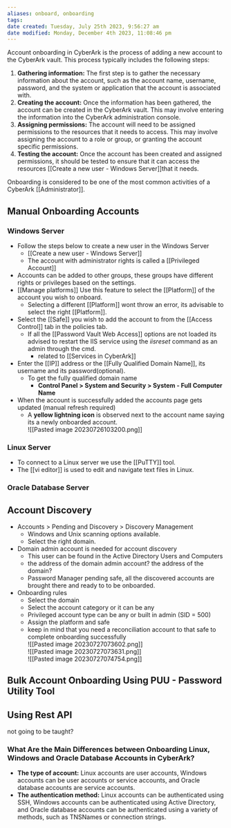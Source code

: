 ```yaml
---
aliases: onboard, onboarding
tags: 
date created: Tuesday, July 25th 2023, 9:56:27 am
date modified: Monday, December 4th 2023, 11:08:46 pm
---
```

Account onboarding in CyberArk is the process of adding a new account to the CyberArk vault. This process typically includes the following steps:

1. **Gathering information:** The first step is to gather the necessary information about the account, such as the account name, username, password, and the system or application that the account is associated with.
2. **Creating the account:** Once the information has been gathered, the account can be created in the CyberArk vault. This may involve entering the information into the CyberArk administration console.
3. **Assigning permissions:** The account will need to be assigned permissions to the resources that it needs to access. This may involve assigning the account to a role or group, or granting the account specific permissions.
4. **Testing the account:** Once the account has been created and assigned permissions, it should be tested to ensure that it can access the resources [[Create a new user - Windows Server]]that it needs.

Onboarding is considered to be one of the most common activities of a CyberArk [[Administrator]].

## Manual Onboarding Accounts

### Windows Server

- Follow the steps below to create a new user in the Windows Server
	- [[Create a new user - Windows Server]]
	- The account with administrator rights is called a [[Privileged Account]]
- Accounts can be added to other groups, these groups have different rights or privileges based on the settings.
- [[Manage platforms]] Use this feature to select the [[Platform]] of the account you wish to onboard.
	- Selecting a different [[Platform]] wont throw an error, its advisable to select the right [[Platform]].
- Select the [[Safe]] you wish to add the account to from the [[Access Control]] tab in the policies tab.
	- If all the [[Password Vault Web Access]] options are not loaded its advised to restart the IIS service using the *iisreset* command as an admin through the cmd. 
		- related to [[Services in CyberArk]] 
- Enter the [[IP]] address or the [[Fully Qualified Domain Name]], its username and its password(optional).
	- To get the fully qualified domain name
		- **Control Panel > System and Security > System - Full Computer Name**
- When the account is successfully added the accounts page gets updated (manual refresh required)
	- A **yellow lightning icon** is observed next to the account name saying its a newly onboarded account.  
![[Pasted image 20230726103200.png]]

### Linux Server

- To connect to a Linux server we use the [[PuTTY]] tool.
- The [[vi editor]] is used to edit and navigate text files in Linux.

### Oracle Database Server

## Account Discovery

- Accounts > Pending and Discovery > Discovery Management
	- Windows and Unix scanning options available.
	- Select the right domain.
- Domain admin account is needed for account discovery
	- This user can be found in the Active Directory Users and Computers
	- the address of the domain admin account? the address of the domain?
	- Password Manager pending safe, all the discovered accounts are brought there and ready to to be onboarded.
- Onboarding rules
	- Select the domain
	- Select the account category or it can be any
	- Privileged account type can be any or built in admin (SID = 500)
	- Assign the platform and safe
	- keep in mind that you need a reconciliation account to that safe to complete onboarding successfully  
![[Pasted image 20230727073602.png]]  
![[Pasted image 20230727073631.png]]  
![[Pasted image 20230727074754.png]]

## Bulk Account Onboarding Using PUU - Password Utility Tool

## Using Rest API

not going to be taught?

### What Are the Main Differences between Onboarding Linux, Windows and Oracle Database Accounts in CyberArk?

- **The type of account:** Linux accounts are user accounts, Windows accounts can be user accounts or service accounts, and Oracle database accounts are service accounts.
- **The authentication method:** Linux accounts can be authenticated using SSH, Windows accounts can be authenticated using Active Directory, and Oracle database accounts can be authenticated using a variety of methods, such as TNSNames or connection strings.